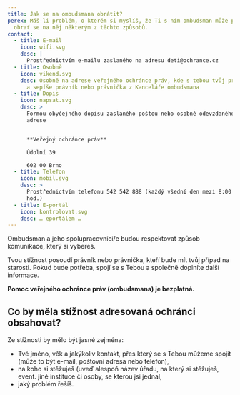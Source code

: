 ```yaml
---
title: Jak se na ombudsmana obrátit?
perex: Máš-li problém, o kterém si myslíš, že Ti s ním ombudsman může pomoci,
  obrať se na něj některým z těchto způsobů.
contact:
  - title: E-mail
    icon: wifi.svg
    desc: |
      Prostřednictvím e-mailu zaslaného na adresu deti@ochrance.cz
  - title: Osobně
    icon: vikend.svg
    desc: Osobně na adrese veřejného ochránce práv, kde s tebou tvůj problém probere
      a sepíše právník nebo právnička z Kanceláře ombudsmana
  - title: Dopis
    icon: napsat.svg
    desc: >
      Formou obyčejného dopisu zaslaného poštou nebo osobně odevzdaného na
      adrese


      **Veřejný ochránce práv**  

      Údolní 39  

      602 00 Brno
  - title: Telefon
    icon: mobil.svg
    desc: >
      Prostřednictvím telefonu 542 542 888 (každý všední den mezi 8:00 a 16:00
      hod.)
  - title: E-portál
    icon: kontrolovat.svg
    desc: … eportálem …
---
```

Ombudsman a jeho spolupracovníci/e budou respektovat způsob komunikace, který si vybereš.

Tvou stížnost posoudí právník nebo právnička, kteří bude mít tvůj případ na starosti. Pokud bude potřeba, spojí se s Tebou a společně doplníte další informace.

**Pomoc veřejného ochránce práv (ombudsmana) je bezplatná.**

## Co by měla stížnost adresovaná ochránci obsahovat?

Ze stížnosti by mělo být jasné zejména:

* Tvé jméno, věk a jakýkoliv kontakt, přes který se s Tebou můžeme spojit (může to být e-mail, poštovní adresa nebo telefon),
* na koho si stěžuješ (uveď alespoň název úřadu, na který si stěžuješ, event. jiné instituce či osoby, se kterou jsi jednal,
* jaký problém řešíš.